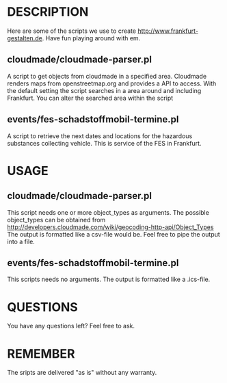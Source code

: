 # DESCRIPTION
Here are some of the scripts we use to create http://www.frankfurt-gestalten.de.
Have fun playing around with em.

## cloudmade/cloudmade-parser.pl
A script to get objects from cloudmade in a specified area. Cloudmade renders maps from openstreetmap.org and provides a API to access.
With the default setting the script searches in a area around and including Frankfurt. You can alter the searched area within the script

## events/fes-schadstoffmobil-termine.pl
A script to retrieve the next dates and locations for the hazardous substances collecting vehicle. This is service of the FES in Frankfurt.

# USAGE
## cloudmade/cloudmade-parser.pl
This script needs one or more object_types as arguments.
The possible object_types can be obtained from http://developers.cloudmade.com/wiki/geocoding-http-api/Object_Types
The output is formatted like a csv-file would be. Feel free to pipe the output into a file.

## events/fes-schadstoffmobil-termine.pl
This scripts needs no arguments.
The output is formatted like a .ics-file.

# QUESTIONS
You have any questions left? Feel free to ask.

# REMEMBER
The sripts are delivered "as is" without any warranty.
